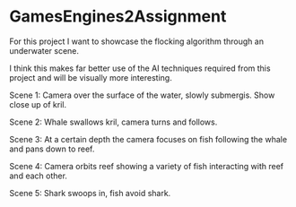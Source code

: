 # GamesEngines2Assignment


For this project I want to showcase the flocking algorithm through an underwater scene.

I think this makes far better use of the AI techniques required from this project and will be visually more interesting.


Scene 1:
Camera over the surface of the water, slowly submergis. Show close up of kril.

Scene 2:
Whale swallows kril, camera turns and follows.

Scene 3:
At a certain depth the camera focuses on fish following the whale and pans down to reef.

Scene 4:
Camera orbits reef showing a variety of fish interacting with reef and each other.

Scene 5: 
Shark swoops in, fish avoid shark.
